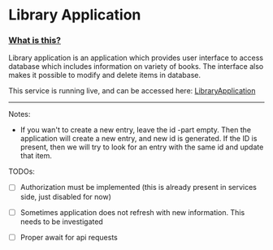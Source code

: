 # Library Application



### <u>What is this?</u>

Library application is an application which provides user interface to access database which includes information on variety of books. The interface also makes it possible to modify and delete items in database.

This service is running live, and can be accessed here: [LibraryApplication](https://www.library.matiaslang.info)

------



Notes:

- If you wan't to create a new entry, leave the id -part empty. Then the application will create a new entry, and new id is generated. If the ID is present, then we will try to look for an entry with the same id and update that item.





TODOs:

- [ ] Authorization must be implemented (this is already present in services side, just disabled for now)

- [ ] Sometimes application does not refresh with new information. This needs to be investigated

- [ ] Proper await for api requests

  
